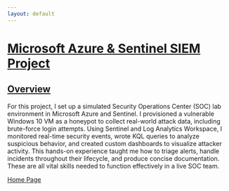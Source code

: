 ```yaml
---
layout: default
---
```


# <u>Microsoft Azure & Sentinel SIEM Project</u>

## <u>Overview</u>

For this project, I set up a simulated Security Operations Center (SOC) lab environment in Microsoft Azure and Sentinel. I provisioned a vulnerable Windows 10 VM as a honeypot to collect real-world attack data, including brute-force login attempts.
Using Sentinel and Log Analytics Workspace, I monitored real-time security events, wrote KQL queries to analyze suspicious behavior, and created custom dashboards to visualize attacker activity.
This hands-on experience taught me how to triage alerts, handle incidents throughout their lifecycle, and produce concise documentation. These are all vital skills needed to function effectively in a live SOC team.

[Home Page](./)
